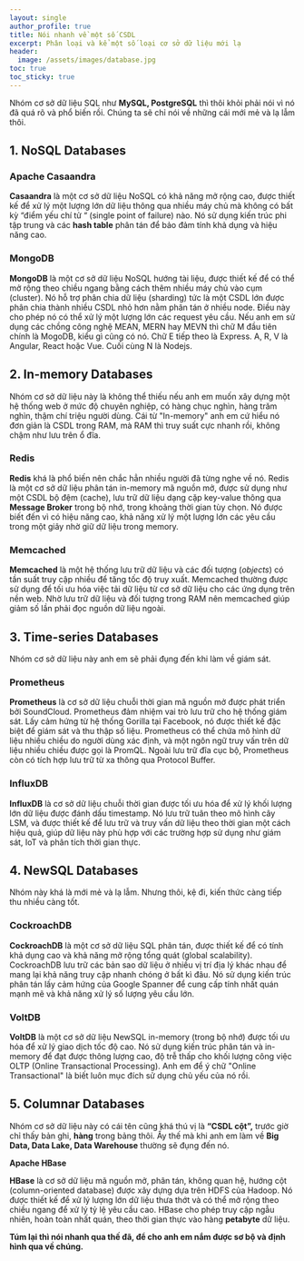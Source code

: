 ```yaml
---
layout: single
author_profile: true
title: Nói nhanh về một số CSDL
excerpt: Phân loại và kể một số loại cơ sở dữ liệu mới lạ
header:
  image: /assets/images/database.jpg
toc: true
toc_sticky: true
---
```


Nhóm cơ sở dữ liệu SQL như **MySQL, PostgreSQL** thì thôi khỏi phải nói vì nó đã quá rõ và phổ biến rồi. Chúng ta sẽ chỉ nói về những cái mới mẻ và lạ lẫm thôi.

## 1. NoSQL Databases

### **Apache Casaandra**

**Casaandra** là một cơ sở dữ liệu NoSQL có khả năng mở rộng cao, được thiết kế để xử lý một lượng lớn dữ liệu thông qua nhiều máy chủ mà không có bất kỳ “điểm yếu chí tử “ (single point of failure) nào. Nó sử dụng kiến trúc phi tập trung và các **hash table** phân tán để bảo đảm tính khả dụng và hiệu năng cao.

### **MongoDB**

**MongoDB** là một cơ sở dữ liệu NoSQL hướng tài liệu, được thiết kế để có thể mở rộng theo chiều ngang bằng cách thêm nhiều máy chủ vào cụm (cluster). Nó hỗ trợ phân chia dữ liệu (sharding) tức là một CSDL lớn được phân chia thành nhiều CSDL nhỏ hơn nằm phân tán ở nhiều node. Điều này cho phép nó có thể xử lý một lượng lớn các request yêu cầu. Nếu anh em sử dụng các chồng công nghệ MEAN, MERN hay MEVN thì chữ M đầu tiên chính là MogoDB, kiểu gì cũng có nó. Chữ E tiếp theo là Express. A, R, V là Angular, React hoặc Vue. Cuối cùng N là Nodejs.

## **2. In-memory Databases**

Nhóm cơ sở dữ liệu này là không thể thiếu nếu anh em muốn xây dựng một hệ thống web ở mức độ chuyên nghiệp, có hàng chục nghìn, hàng trăm nghìn, thậm chí triệu người dùng. Cái từ "In-memory" anh em cứ hiểu nó đơn giản là CSDL trong RAM, mà RAM thì truy suất cực nhanh rồi, không chậm như lưu trên ổ đĩa.

### Redis

**Redis** khá là phổ biến nên chắc hẳn nhiều người đã từng nghe về nó. Redis là một cơ sở dữ liệu phân tán in-memory mã nguồn mở, được sử dụng như một CSDL bộ đệm (cache), lưu trữ dữ liệu dạng cặp key-value thông qua **Message Broker** trong bộ nhớ, trong khoảng thời gian tùy chọn. Nó được biết đến vì có hiệu năng cao, khả năng xử lý một lượng lớn các yêu cầu trong một giây nhờ giữ dữ liệu trong memory.

### **Memcached**

**Memcached** là một hệ thống lưu trữ dữ liệu và các đối tượng (_objects_) có tần suất truy cập nhiều để tăng tốc độ truy xuất. Memcached thường được sử dụng để tối ưu hóa việc tải dữ liệu từ cơ sở dữ liệu cho các ứng dụng trên nền web. Nhờ lưu trữ dữ liệu và đối tượng trong RAM nên memcached giúp giảm số lần phải đọc nguồn dữ liệu ngoài.

## **3. Time-series Databases**

Nhóm cơ sở dữ liệu này anh em sẽ phải đụng đến khi làm về giám sát.

### Prometheus

**Prometheus** là cơ sở dữ liệu chuỗi thời gian mã nguồn mở được phát triển bởi SoundCloud. Prometheus đảm nhiệm vai trò lưu trữ cho hệ thống giám sát. Lấy cảm hứng từ hệ thống Gorilla tại Facebook, nó được thiết kế đặc biệt để giám sát và thu thập số liệu. Prometheus có thể chứa mô hình dữ liệu nhiều chiều do người dùng xác định, và một ngôn ngữ truy vấn trên dữ liệu nhiều chiều được gọi là PromQL. Ngoài lưu trữ đĩa cục bộ, Prometheus còn có tích hợp lưu trữ từ xa thông qua Protocol Buffer.

### **InfluxDB**

**InfluxDB** là cơ sở dữ liệu chuỗi thời gian được tối ưu hóa để xử lý khối lượng lớn dữ liệu được đánh dấu timestamp. Nó lưu trữ tuân theo mô hình cây LSM, và được thiết kế để lưu trữ và truy vấn dữ liệu theo thời gian một cách hiệu quả, giúp dữ liệu này phù hợp với các trường hợp sử dụng như giám sát, IoT và phân tích thời gian thực.

## 4. NewSQL Databases

Nhóm này khá là mới mẻ và lạ lẫm. Nhưng thôi, kệ đi, kiến thức càng tiếp thu nhiều càng tốt.

### **CockroachDB**

**CockroachDB** là một cơ sở dữ liệu SQL phân tán, được thiết kế để có tính khả dụng cao và khả năng mở rộng tổng quát (global scalability). CockroachDB lưu trữ các bản sao dữ liệu ở nhiều vị trí địa lý khác nhau để mang lại khả năng truy cập nhanh chóng ở bất kì đâu. Nó sử dụng kiến trúc phân tán lấy cảm hứng của Google Spanner để cung cấp tính nhất quán mạnh mẽ và khả năng xử lý số lượng yêu cầu lớn.

### **VoltDB**

**VoltDB** là một cơ sở dữ liệu NewSQL in-memory (trong bộ nhớ) được tối ưu hóa để xử lý giao dịch tốc độ cao. Nó sử dụng kiến trúc phân tán và in-memory để đạt được thông lượng cao, độ trễ thấp cho khối lượng công việc OLTP (Online Transactional Processing). Anh em để ý chữ "Online Transactional" là biết luôn mục đích sử dụng chủ yếu của nó rồi.

## **5. Columnar Databases**

Nhóm cơ sở dữ liệu này có cái tên cũng khá thú vị là **“CSDL cột”,** trước giờ chỉ thấy bản ghi, **hàng** trong bảng thôi. Ấy thế mà khi anh em làm về **Big Data, Data Lake, Data Warehouse** thường sẽ đụng đến nó.

**Apache HBase**

**HBase** là cơ sở dữ liệu mã nguồn mở, phân tán, không quan hệ, hướng cột (column-oriented database) được xây dựng dựa trên HDFS của Hadoop. Nó được thiết kế để xử lý lượng lớn dữ liệu thưa thớt và có thể mở rộng theo chiều ngang để xử lý tỷ lệ yêu cầu cao. HBase cho phép truy cập ngẫu nhiên, hoàn toàn nhất quán, theo thời gian thực vào hàng **petabyte** dữ liệu.

**Túm lại thì nói nhanh qua thế đã, để cho anh em nắm được sơ bộ và định hình qua về chúng.**

